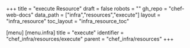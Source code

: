 +++
title = "execute Resource"
draft = false
robots = ""
gh_repo = "chef-web-docs"
data_path = ["infra","resources","execute"]
layout = "infra_resource"
toc_layout = "infra_resource_toc"

[menu]
  [menu.infra]
    title = "execute"
    identifier = "chef_infra/resources/execute"
    parent = "chef_infra/resources"
+++

<!-- The contents of this page are automatically generated from the execute.yaml file in the data/infra/resources directory. -->
<!-- To suggest a change, edit the https://github.com/chef/chef/blob/main/lib/chef/resource/execute.rb file and submit a pull request to the https://github.com/chef/chef repository. -->
<!-- markdownlint-disable-file -->
